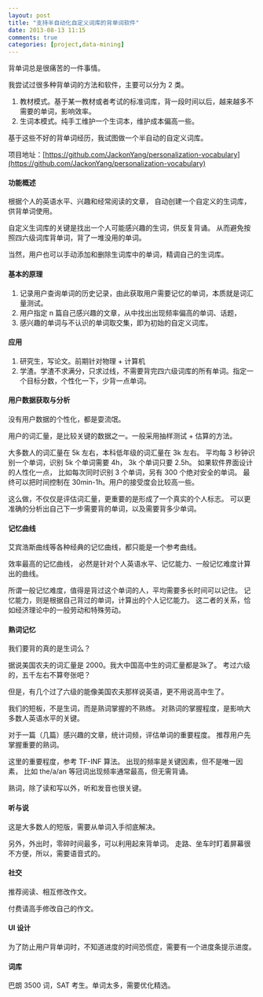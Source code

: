 ```yaml
---
layout: post
title: "支持半自动化自定义词库的背单词软件"
date: 2013-08-13 11:15
comments: true
categories: [project,data-mining]
---
```


背单词总是很痛苦的一件事情。

我尝试过很多种背单词的方法和软件，主要可以分为 2 类。

1. 教材模式。基于某一教材或者考试的标准词库，背一段时间以后，越来越多不需要的单词，影响效率。
2. 生词本模式。纯手工维护一个生词本，维护成本偏高一些。

基于这些不好的背单词经历，我试图做一个半自动的自定义词库。

项目地址：[https://github.com/JackonYang/personalization-vocabulary](https://github.com/JackonYang/personalization-vocabulary)

<!--more-->

#### 功能概述

根据个人的英语水平、兴趣和经常阅读的文章，
自动创建一个自定义的生词库，供背单词使用。

自定义生词库的关键是找出一个人可能感兴趣的生词，供反复背诵。
从而避免按照四六级词库背单词，背了一堆没用的单词。

当然，用户也可以手动添加和删除生词库中的单词，精调自己的生词库。

#### 基本的原理

1. 记录用户查询单词的历史记录，由此获取用户需要记忆的单词，本质就是词汇量测试。
2. 用户指定 n 篇自己感兴趣的文章，从中找出出现频率偏高的单词、话题，
3. 感兴趣的单词与不认识的单词取交集，即为初始的自定义词库。

#### 应用

1. 研究生，写论文。前期针对物理 + 计算机
2. 学渣。学渣不求满分，只求过线，不需要背完四六级词库的所有单词。指定一个目标分数，个性化一下，少背一点单词。

#### 用户数据获取与分析

没有用户数据的个性化，都是耍流氓。

用户的词汇量，是比较关键的数据之一。一般采用抽样测试 + 估算的方法。

大多数人的词汇量在 5k 左右，本科低年级的词汇量在 3k 左右。
平均每 3 秒钟识别一个单词，识别 5k 个单词需要 4h， 3k 个单词只要 2.5h。
如果软件界面设计的人性化一点，
比如每次同时识别 3 个单词，另有 300 个绝对安全的单词。
最终可以把时间控制在 30min-1h。用户的接受度会比较高一些。

这么做，不仅仅是评估词汇量，更重要的是形成了一个真实的个人标志。
可以更准确的分析出自己下一步需要背的单词，以及需要背多少单词。

#### 记忆曲线

艾宾浩斯曲线等各种经典的记忆曲线，都只能是一个参考曲线。

效率最高的记忆曲线，
必然是针对个人英语水平、记忆能力、一般记忆难度计算出的曲线。

所谓一般记忆难度，值得是背过这个单词的人，平均需要多长时间可以记住。
记忆能力，则是根据自己背过的单词，计算出的个人记忆能力。
这二者的关系，恰如经济理论中的一般劳动和特殊劳动。

#### 熟词记忆

我们要背的真的是生词么？

据说美国农夫的词汇量是 2000。我大中国高中生的词汇量都是3k了。
考过六级的，五千左右不算夸张吧？

但是，有几个过了六级的能像美国农夫那样说英语，更不用说高中生了。

我们的短板，不是生词，而是熟词掌握的不熟练。
对熟词的掌握程度，是影响大多数人英语水平的关键。

对于一篇（几篇）感兴趣的文章，统计词频，评估单词的重要程度。
推荐用户先掌握重要的熟词。

这里的重要程度，参考 TF-INF 算法。
出现的频率是关键因素，但不是唯一因素，
比如 the/a/an 等冠词出现频率通常最高，但无需背诵。

熟词，除了读和写以外，听和发音也很关键。

#### 听与说

这是大多数人的短版，需要从单词入手彻底解决。

另外，外出时，零碎时间最多，可以利用起来背单词。
走路、坐车时盯着屏幕很不方便，所以，需要语音式的。

#### 社交

推荐阅读、相互修改作文。

付费请高手修改自己的作文。

#### UI 设计

为了防止用户背单词时，不知道进度的时间恐慌症，需要有一个进度条提示进度。

#### 词库

巴朗 3500 词，SAT 考生。单词太多，需要优化精选。
